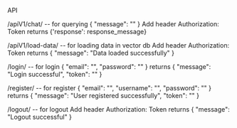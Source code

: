 
API 

/apiV1/chat/ -- for querying
{
    "message": ""
}
Add header Authorization: Token<user token>
returns {'response': response_message}

/apiV1/load-data/ -- for loading data in vector db
Add header Authorization: Token<user token>
returns {
                    "message": "Data loaded successfully"
    }

/login/ -- for login
{
    "email": "",
    "password": ""
}
returns {
                    "message": "Login successful",
                    "token": ""
    }



/register/ -- for register
{
    "email": "",
    "username": "",
    "password": ""
}
returns {
                    "message": "User registered successfully",
                    "token": ""
    }

/logout/ -- for logout
Add header Authorization: Token <user token>
returns {
                    "message": "Logout successful"
    }
